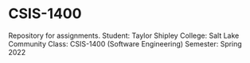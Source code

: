 # CSIS-1400
Repository for assignments.
Student: Taylor Shipley
College: Salt Lake Community
Class: CSIS-1400 (Software Engineering)
Semester: Spring 2022  
